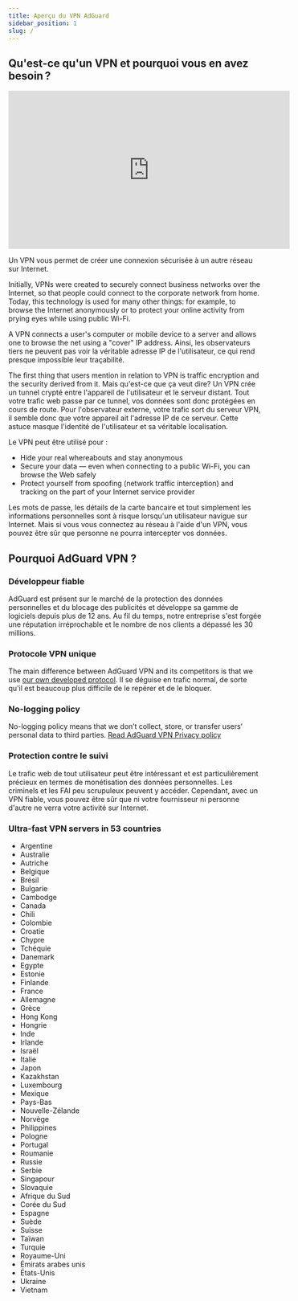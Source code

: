 ```yaml
---
title: Aperçu du VPN AdGuard
sidebar_position: 1
slug: /
---
```


## Qu'est-ce qu'un VPN et pourquoi vous en avez besoin ?

<iframe width="560" height="315" src="https://www.youtube-nocookie.com/embed/7149L3xPmSE" title="YouTube video player" frameborder="0" allow="accelerometer; autoplay; clipboard-write; encrypted-media; gyroscope; picture-in-picture" allowfullscreen></iframe>

Un VPN vous permet de créer une connexion sécurisée à un autre réseau sur Internet.

Initially, VPNs were created to securely connect business networks over the Internet, so that people could connect to the corporate network from home. Today, this technology is used for many other things: for example, to browse the Internet anonymously or to protect your online activity from prying eyes while using public Wi-Fi.

A VPN connects a user's computer or mobile device to a server and allows one to browse the net using a "cover" IP address. Ainsi, les observateurs tiers ne peuvent pas voir la véritable adresse IP de l'utilisateur, ce qui rend presque impossible leur traçabilité.

The first thing that users mention in relation to VPN is traffic encryption and the security derived from it. Mais qu'est-ce que ça veut dire? Un VPN crée un tunnel crypté entre l'appareil de l'utilisateur et le serveur distant. Tout votre trafic web passe par ce tunnel, vos données sont donc protégées en cours de route. Pour l'observateur externe, votre trafic sort du serveur VPN, il semble donc que votre appareil ait l'adresse IP de ce serveur. Cette astuce masque l'identité de l'utilisateur et sa véritable localisation.

Le VPN peut être utilisé pour :

- Hide your real whereabouts and stay anonymous
- Secure your data — even when connecting to a public Wi-Fi, you can browse the Web safely
- Protect yourself from spoofing (network traffic interception) and tracking on the part of your Internet service provider

Les mots de passe, les détails de la carte bancaire et tout simplement les informations personnelles sont à risque lorsqu'un utilisateur navigue sur Internet. Mais si vous vous connectez au réseau à l'aide d'un VPN, vous pouvez être sûr que personne ne pourra intercepter vos données.

## Pourquoi AdGuard VPN ?

### Développeur fiable

AdGuard est présent sur le marché de la protection des données personnelles et du blocage des publicités et développe sa gamme de logiciels depuis plus de 12 ans. Au fil du temps, notre entreprise s'est forgée une réputation irréprochable et le nombre de nos clients a dépassé les 30 millions.

### Protocole VPN unique

The main difference between AdGuard VPN and its competitors is that we use [our own developed protocol](/general/adguard-vpn-protocol). Il se déguise en trafic normal, de sorte qu'il est beaucoup plus difficile de le repérer et de le bloquer.

### No-logging policy

No-logging policy means that we don’t collect, store, or transfer users’ personal data to third parties. [Read AdGuard VPN Privacy policy](https://adguard-vpn.com/privacy.html)

### Protection contre le suivi

Le trafic web de tout utilisateur peut être intéressant et est particulièrement précieux en termes de monétisation des données personnelles. Les criminels et les FAI peu scrupuleux peuvent y accéder. Cependant, avec un VPN fiable, vous pouvez être sûr que ni votre fournisseur ni personne d'autre ne verra votre activité sur Internet.

### Ultra-fast VPN servers in 53 countries

- Argentine
- Australie
- Autriche
- Belgique
- Brésil
- Bulgarie
- Cambodge
- Canada
- Chili
- Colombie
- Croatie
- Chypre
- Tchéquie
- Danemark
- Egypte
- Estonie
- Finlande
- France
- Allemagne
- Grèce
- Hong Kong
- Hongrie
- Inde
- Irlande
- Israël
- Italie
- Japon
- Kazakhstan
- Luxembourg
- Mexique
- Pays-Bas
- Nouvelle-Zélande
- Norvège
- Philippines
- Pologne
- Portugal
- Roumanie
- Russie
- Serbie
- Singapour
- Slovaquie
- Afrique du Sud
- Corée du Sud
- Espagne
- Suède
- Suisse
- Taïwan
- Turquie
- Royaume-Uni
- Émirats arabes unis
- États-Unis
- Ukraine
- Vietnam
